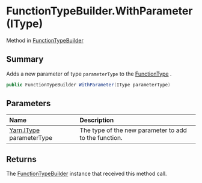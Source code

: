 # FunctionTypeBuilder.WithParameter(IType)

Method in [FunctionTypeBuilder](/api/csharp/yarn.compiler.functiontypebuilder.md)

## Summary


Adds a new parameter of type  <code>parameterType</code>  to the
<a href="yarn.compiler.functiontypebuilder.functiontype.md">FunctionType</a> .


```csharp
public FunctionTypeBuilder WithParameter(IType parameterType)
```

## Parameters

|Name|Description|
|:---|:---|
|[Yarn.IType](/api/csharp/yarn.itype.md) parameterType|The type of the new parameter to add to the function.|

## Returns

The  <a href="yarn.compiler.functiontypebuilder.md">FunctionTypeBuilder</a>  instance that
received this method call.

